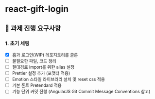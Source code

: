# react-gift-login

## 📝 과제 진행 요구사항

### 1. 초기 세팅
- [x] 홈과 로그인(WIP) 레포지토리를 클론
- [ ] 불필요한 파일, 코드 정리
- [ ] 절대경로 import를 위한 alias 설정
- [ ] Prettier 설정 추가 (포맷터 적용)
- [ ] Emotion 스타일 라이브러리 설치 및 reset css 적용
- [ ] 기본 폰트 Pretendard 적용
- [ ] 기능 단위 커밋 진행 (AngularJS Git Commit Message Conventions 참고)
